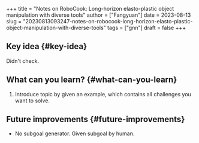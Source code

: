 +++
title = "Notes on RoboCook: Long-horizon elasto-plastic object manipulation with diverse tools"
author = ["Fangyuan"]
date = 2023-08-13
slug = "20230813093247-notes-on-robocook-long-horizon-elasto-plastic-object-manipulation-with-diverse-tools"
tags = ["gnn"]
draft = false
+++

## Key idea {#key-idea}

Didn't check.


## What can you learn? {#what-can-you-learn}

1.  Introduce topic by given an example, which contains all challenges you want to solve.


## Future improvements {#future-improvements}

-   No subgoal generator. Given subgoal by human.
